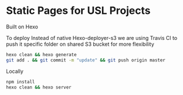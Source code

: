 # Static Pages for USL Projects
Built on Hexo

To deploy
Instead of native Hexo-deployer-s3 we are using Travis CI to push it specific folder on shared S3 bucket for more flexibility

```sh
hexo clean && hexo generate
git add . && git commit -m "update" && git push origin master
```

Locally

```sh
npm install
hexo clean && hexo server
```